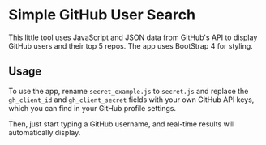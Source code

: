 # Simple GitHub User Search

This little tool uses JavaScript and JSON data from GitHub's API to display GitHub users and their top 5 repos. The app uses BootStrap 4 for styling.

## Usage

To use the app, rename `secret_example.js` to `secret.js` and replace the `gh_client_id` and `gh_client_secret` fields with your own GitHub API keys, which you can find in your GitHub profile settings.

Then, just start typing a GitHub username, and real-time results will automatically display.